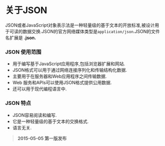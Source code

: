 # 关于JSON

JSON或者JavaScript对象表示法是一种轻量级的基于文本的开放标准,被设计用于可读的数据交换.JSON的官方网络媒体类型是`application/json`.JSON的文件名扩展是 **.json.**

### **JSON 使用范围**

* 用于编写基于JavaScript应用程序,包括浏览器扩展和网站.
* JSON格式可以用于通过网络连接序列化和传输结构化数据.
* 主要用于在服务器和Web应用程序之间传输数据.
* Web 服务和APIs可以使用JSON格式提供公用数据.
* 还可以用于现代编程语言中.

### **JSON 特点**

* JSON容易阅读和编写.
* 它是一种轻量级的基于文本的交换格式.
* 语言无关.

> **2015-05-05 第一版发布**

